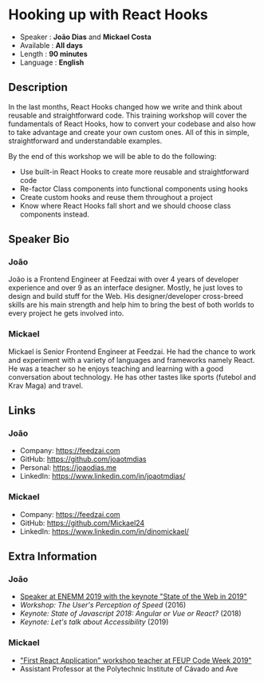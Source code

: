 # Hooking up with React Hooks

-   Speaker : **João Dias** and **Mickael Costa**
-   Available : **All days**
-   Length : **90 minutes**
-   Language : **English**

## Description

In the last months, React Hooks changed how we write and think about reusable and straightforward code. This training workshop will cover the fundamentals of React Hooks, how to convert your codebase and also how to take advantage and create your own custom ones. All of this in simple, straightforward and understandable examples.

By the end of this workshop we will be able to do the following:

-   Use built-in React Hooks to create more reusable and straightforward code
-   Re-factor Class components into functional components using hooks
-   Create custom hooks and reuse them throughout a project
-   Know where React Hooks fall short and we should choose class components instead.

## Speaker Bio

### João

João is a Frontend Engineer at Feedzai with over 4 years of developer experience and over 9 as an interface designer. Mostly, he just loves to design and build stuff for the Web. His designer/developer cross-breed skills are his main strength and help him to bring the best of both worlds to every project he gets involved into.

### Mickael

Mickael is Senior Frontend Engineer at Feedzai. He had the chance to work and experiment with a variety of languages and frameworks namely React. He was a teacher so he enjoys teaching and learning with a good conversation about technology. He has other tastes like sports (futebol and Krav Maga) and travel.

## Links

### João

-   Company: https://feedzai.com
-   GitHub: https://github.com/joaotmdias
-   Personal: https://joaodias.me
-   LinkedIn: https://www.linkedin.com/in/joaotmdias/

### Mickael

-   Company: https://feedzai.com
-   GitHub: https://github.com/Mickael24
-   LinkedIn: https://www.linkedin.com/in/dinomickael/

## Extra Information

### João

-   [Speaker at ENEMM 2019 with the keynote "State of the Web in 2019"](https://www.enemm.pt/speakers/joao-dias)
-   _Workshop: The User's Perception of Speed_ (2016)
-   _Keynote: State of Javascript 2018: Angular or Vue or React?_ (2018)
-   _Keynote: Let's talk about Accessibility_ (2019)

### Mickael

-   ["First React Application" workshop teacher at FEUP Code Week 2019"](https://www.linkedin.com/posts/dinomickael_feup-codeweek-feedzai-activity-6592090630468448256-k9Jk/)
-   Assistant Professor at the Polytechnic Institute of Cávado and Ave
